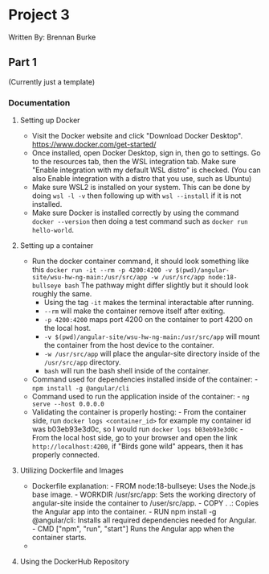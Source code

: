# Project 3
Written By: Brennan Burke
## Part 1
(Currently just a template)
### Documentation
1. Setting up Docker
    - Visit the Docker website and click "Download Docker Desktop". https://www.docker.com/get-started/
    - Once installed, open Docker Desktop, sign in, then go to settings. Go to the resources tab, then the WSL integration tab. Make sure "Enable integration with my default WSL distro" is checked. (You can also Enable             integration with a distro that you use, such as Ubuntu)
    - Make sure WSL2 is installed on your system. This can be done by doing ` wsl -l -v ` then following up with `wsl --install` if it is not installed.
    - Make sure Docker is installed correctly by using the command `docker --version` then doing a test command such as `docker run hello-world`.
2. Setting up a container
   - Run the docker container command, it should look something like this `docker run -it --rm -p 4200:4200 -v $(pwd)/angular-site/wsu-hw-ng-main:/usr/src/app -w /usr/src/app node:18-bullseye bash` The pathway might differ slightly but it should look roughly the same.
       - Using the tag `-it` makes the terminal interactable after running.
       - `--rm` will make the container remove itself after exiting.
       - `-p 4200:4200` maps port 4200 on the container to port 4200 on the local host.
       - `-v $(pwd)/angular-site/wsu-hw-ng-main:/usr/src/app` will mount the container from the host device to the container.
       - `-w /usr/src/app` will place the angular-site directory inside of the `/usr/src/app` directory.
       - `bash` will run the bash shell inside of the container.
    - Command used for dependencies installed inside of the container:
          - `npm install -g @angular/cli`
    - Command used to run the application inside of the container:
          - `ng serve --host 0.0.0.0`
    - Validating the container is properly hosting:
          - From the container side, run `docker logs <container_id>` for example my container id was b03eb93e3d0c, so I would run `docker logs b03eb93e3d0c`
          - From the local host side, go to your browser and open the link `http://localhost:4200`, if "Birds gone wild" appears, then it has properly connected.

3. Utilizing Dockerfile and Images
   - Dockerfile explanation:
         - FROM node:18-bullseye: Uses the Node.js base image.
         - WORKDIR /usr/src/app: Sets the working directory of angular-site inside the container to /user/src/app.
         - COPY . .: Copies the Angular app into the container.
         - RUN npm install -g @angular/cli: Installs all required dependencies needed for Angular.
         - CMD ["npm", "run", "start"] Runs the Angular app when the container starts.
   - 
     
5. Using the DockerHub Repository

